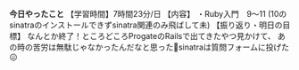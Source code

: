 **今日やったこと**
【学習時間】7時間23分/日
【内容】
・Ruby入門　9〜11
(10のsinatraのインストールできずsinatra関連のみ飛ばして未)
【振り返り・明日の目標】
なんとか終了！ところどころProgateのRailsで出てきたやつ見かけて、
あの時の苦労は無駄じゃなかったんだなと思った🥲sinatraは質問フォームに投げた😖